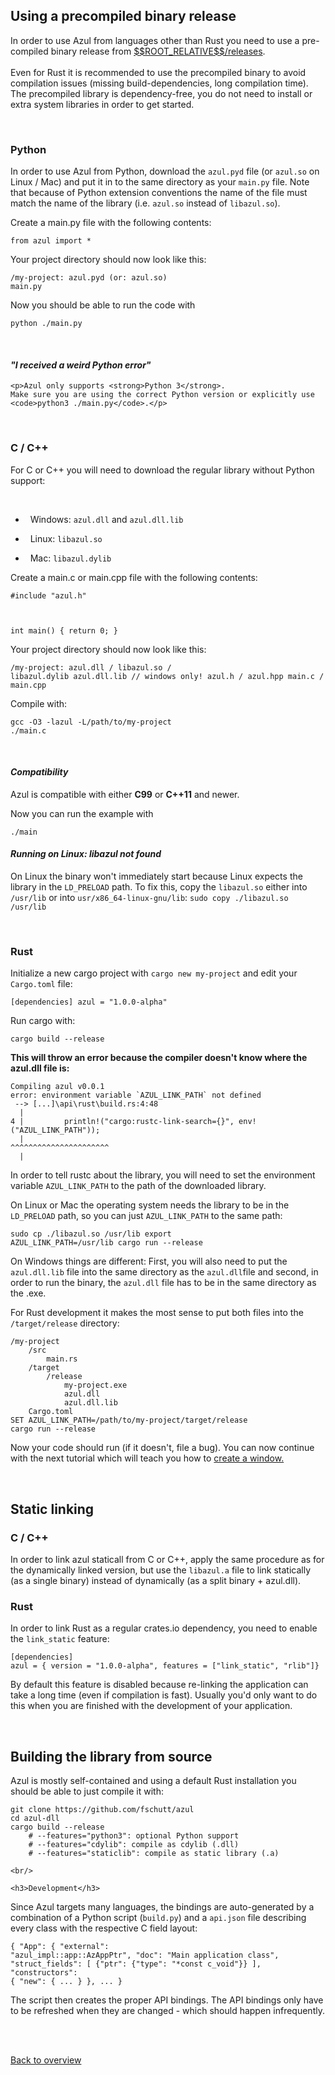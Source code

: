 <h2>Using a precompiled binary release</h2>

  <p>
    In order to use Azul from languages other than Rust you need to use a
    pre-compiled binary release from
    <a href="$$ROOT_RELATIVE$$/releases">$$ROOT_RELATIVE$$/releases</a>.
    <br/>
    <br/>
    Even for Rust it is recommended to use the precompiled binary to avoid
    compilation issues (missing build-dependencies, long compilation time).
    The precompiled library is dependency-free, you do not need to install or
    extra system libraries in order to get started.
  </p>

  <br/>

  <h3>Python</h3>

  <p>
    In order to use Azul from Python, download the <code>azul.pyd</code> file
    (or <code>azul.so</code> on Linux / Mac) and put it in to the same directory as your
    <code>main.py</code> file. Note that because of Python extension
    conventions the name of the file must match the name of the library (i.e.
    <code>azul.so</code> instead of <code>libazul.so</code>).
  </p>

  <p>Create a main.py file with the following contents:</p>

  <code class="expand">from azul import *</code>

  <p>Your project directory should now look like this:</p>

  <code class="expand">/my-project:
   azul.pyd (or: azul.so)
   main.py</code>

  <p>Now you should be able to run the code with</p>

  <code class="expand">python ./main.py</code>

  <br/>
  <div class="warning">
    <i><h4>"I received a weird Python error"</h4></i>

    <p>Azul only supports <strong>Python 3</strong>.
    Make sure you are using the correct Python version or explicitly use <code>python3 ./main.py</code>.</p>
  </div>

  <br/>
  <h3>C / C++</h3>

  <p>For C or C++ you will need to download the regular
  library without Python support:</p>

  <br/>

  <ul>
    <li><p>&nbsp;&nbsp;Windows:&nbsp;<code>azul.dll</code> and <code>azul.dll.lib</code></p></li>
    <li><p>&nbsp;&nbsp;Linux:&nbsp;<code>libazul.so</code></p></li>
    <li><p>&nbsp;&nbsp;Mac:&nbsp;<code>libazul.dylib</code></p></li>
  </ul>

  <p>Create a main.c or main.cpp file with the following contents:</p>

  <code class="expand">#include "azul.h"

int main() {
  return 0;
}
</code>

  <p>Your project directory should now look like this:</p>

  <code class="expand">/my-project:
   azul.dll / libazul.so / libazul.dylib
   azul.dll.lib // windows only!
   azul.h / azul.hpp
   main.c / main.cpp</code>

  <p>Compile with:</p>

  <code class="expand">gcc -O3 -lazul -L/path/to/my-project ./main.c</code>

  <br/>
  <div class="warning">
    <i><h4>Compatibility</h4></i>
    <p>Azul is compatible with either <strong>C99</strong> or <strong>C++11</strong> and newer.</p>
  </div>

  <p>Now you can run the example with </p>
  <code class="expand">./main</code>

  <br/>

  <div class="warning">
    <i><h4>Running on Linux: libazul not found</h4></i>
    <p>
      On Linux the binary won't immediately start because Linux expects the library
      in the <code>LD_PRELOAD</code> path. To fix this, copy the <code>libazul.so</code>
      either into <code>/usr/lib</code> or into <code>usr/x86_64-linux-gnu/lib</code>:
      <code class="expand">sudo copy ./libazul.so /usr/lib</code>
    </p>
  </div>

  <br/>
  <h3>Rust</h3>

  <p>
    Initialize a new cargo project with <code>cargo new my-project</code> and edit your
    <code>Cargo.toml</code> file:
  </p>

<code class="expand">[dependencies]
azul = "1.0.0-alpha"</code>

  <p>Run cargo with:</p>
  <code class="expand">cargo build --release</code>
  <p style="font-weight: bold;font-size:14px;">This will throw an error because the compiler doesn't know where the azul.dll file is:</p>
  <code class="expand">Compiling azul v0.0.1
error: environment variable `AZUL_LINK_PATH` not defined
 --> [...]\api\rust\build.rs:4:48
  |
4 |         println!("cargo:rustc-link-search={}", env!("AZUL_LINK_PATH"));
  |                                                ^^^^^^^^^^^^^^^^^^^^^^
  |</code>

  <p>
    In order to tell rustc about the library, you will need to set the environment
    variable <code>AZUL_LINK_PATH</code> to the path of the downloaded library.
  </p>

  <p>On Linux or Mac the operating system needs the library to be in the
    <code>LD_PRELOAD</code> path, so you can just <code>AZUL_LINK_PATH</code>
    to the same path:
  </p>

  <code class="expand">sudo cp ./libazul.so /usr/lib
export AZUL_LINK_PATH=/usr/lib
cargo run --release</code>

  <p>
    On Windows things are different: First, you will also need to put the
    <code>azul.dll.lib</code> file into the same directory as the
    <code>azul.dll</code>file and second,
    in order to run the binary, the <code>azul.dll</code> file has
    to be in the same directory as the .exe.
  </p>
  <p>
    For Rust development it makes the most sense to put both files into the
    <code>/target/release</code> directory:
  </p>
  <code class="expand">/my-project
    /src
        main.rs
    /target
        /release
            my-project.exe
            azul.dll
            azul.dll.lib
    Cargo.toml
</code>
<code class="expand">SET AZUL_LINK_PATH=/path/to/my-project/target/release
cargo run --release
</code>

<p>Now your code should run (if it doesn't, file a bug).
  You can now continue with the next tutorial which will teach you how to
  <a href="$$ROOT_RELATIVE$$/guide">create a window.</a></p>

<br/>
<h2>Static linking</h2>

  <h3>C / C++</h3>

  <p>In order to link azul staticall from C or C++, apply the same procedure
    as for the dynamically linked version, but use the <code>libazul.a</code>
    file to link statically (as a single binary) instead of dynamically (as a
    split binary + azul.dll).
  </p>

  <h3>Rust</h3>
    <p>In order to link Rust as a regular crates.io dependency, you need to enable the
      <code>link_static</code> feature:</p>
    <code class="expand">[dependencies]
azul = { version = "1.0.0-alpha", features = ["link_static", "rlib"]}</code>
    <p>By default this feature is disabled because re-linking the application can
    take a long time (even if compilation is fast). Usually you'd only want to do
  this when you are finished with the development of your application.</p>

  <br/>


<h2>Building the library from source</h2>

  <p>Azul is mostly self-contained and using a default Rust installation you should
    be able to just compile it with:</p>
    <code class="expand">git clone https://github.com/fschutt/azul
cd azul-dll
cargo build --release
    # --features="python3": optional Python support
    # --features="cdylib": compile as cdylib (.dll)
    # --features="staticlib": compile as static library (.a)</code>

    <br/>

    <h3>Development</h3>
  <p>Since Azul targets many languages, the bindings are auto-generated by a combination of a
    Python script (<code>build.py</code>) and a <code>api.json</code> file describing every class
    with the respective C field layout:
  </p>

  <code class="expand">{
  "App": {
    "external": "azul_impl::app::AzAppPtr",
    "doc": "Main application class",
    "struct_fields": [
        {"ptr": {"type": "*const c_void"}}
    ],
    "constructors": {
        "new": {
            ...
        }
    },
    ...
}</code>

  <p>The script then creates the proper API bindings. The API bindings only have
  to be refreshed when they are changed - which should happen infrequently.</p>

  <br/>
  <br/>

  <a href="$$ROOT_RELATIVE$$/guide">Back to overview</a>
